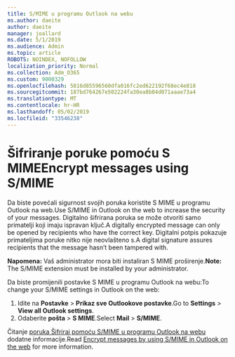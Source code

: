 ```yaml
---
title: S/MIME u programu Outlook na webu
ms.author: daeite
author: daeite
manager: joallard
ms.date: 5/1/2019
ms.audience: Admin
ms.topic: article
ROBOTS: NOINDEX, NOFOLLOW
localization_priority: Normal
ms.collection: Adm_O365
ms.custom: 9000329
ms.openlocfilehash: 5816d85596560dfa016fc2ed622192f68ec4e818
ms.sourcegitcommit: 187bd764267e502224fa30ea8b04d071aaae73a4
ms.translationtype: MT
ms.contentlocale: hr-HR
ms.lasthandoff: 05/02/2019
ms.locfileid: "33546238"
---
```

# <a name="encrypt-messages-using-smime"></a><span data-ttu-id="77374-102">Šifriranje poruke pomoću S MIME</span><span class="sxs-lookup"><span data-stu-id="77374-102">Encrypt messages using S/MIME</span></span>

<span data-ttu-id="77374-103">Da biste povećali sigurnost svojih poruka koristite S MIME u programu Outlook na web.</span><span class="sxs-lookup"><span data-stu-id="77374-103">Use S/MIME in Outlook on the web to increase the security of your messages.</span></span> <span data-ttu-id="77374-104">Digitalno šifrirana poruka se može otvoriti samo primatelji koji imaju ispravan ključ.</span><span class="sxs-lookup"><span data-stu-id="77374-104">A digitally encrypted message can only be opened by recipients who have the correct key.</span></span> <span data-ttu-id="77374-105">Digitalni potpis pokazuje primateljima poruke nitko nije neovlašteno s.</span><span class="sxs-lookup"><span data-stu-id="77374-105">A digital signature assures recipients that the message hasn’t been tampered with.</span></span>

<span data-ttu-id="77374-106">**Napomena:** Vaš administrator mora biti instaliran S MIME proširenje.</span><span class="sxs-lookup"><span data-stu-id="77374-106">**Note:** The S/MIME extension must be installed by your administrator.</span></span>

<span data-ttu-id="77374-107">Da biste promijenili postavke S MIME u programu Outlook na webu:</span><span class="sxs-lookup"><span data-stu-id="77374-107">To change your S/MIME settings in Outlook on the web:</span></span>

1. <span data-ttu-id="77374-108">Idite na **Postavke** > **Prikaz sve Outlookove postavke**.</span><span class="sxs-lookup"><span data-stu-id="77374-108">Go to **Settings** > **View all Outlook settings**.</span></span>
2. <span data-ttu-id="77374-109">Odaberite **pošta** > **S MIME**.</span><span class="sxs-lookup"><span data-stu-id="77374-109">Select **Mail** > **S/MIME**.</span></span>

<span data-ttu-id="77374-110">Čitanje [poruka Šifriraj pomoću S/MIME u programu Outlook na webu](https://support.office.com/article/878c79fc-7088-4b39-966f-14512658f480) dodatne informacije.</span><span class="sxs-lookup"><span data-stu-id="77374-110">Read [Encrypt messages by using S/MIME in Outlook on the web](https://support.office.com/article/878c79fc-7088-4b39-966f-14512658f480) for more information.</span></span>